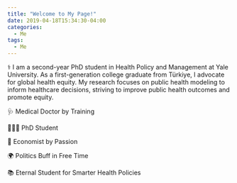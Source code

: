 ```yaml
---
title: "Welcome to My Page!"
date: 2019-04-18T15:34:30-04:00
categories:
  - Me
tags:
  - Me
---
```


⚕️ I am a second-year PhD student in Health Policy and Management at Yale University. As a first-generation college graduate from Türkiye, I advocate for global health equity. My research focuses on public health modeling to inform healthcare decisions, striving to improve public health outcomes and promote equity.

🩺 Medical Doctor by Training

👨🏻‍💻 PhD Student

🧮 Economist by Passion

🌍 Politics Buff in Free Time

📚 Eternal Student for Smarter Health Policies

